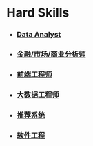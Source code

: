 # Hard Skills

- ### [Data Analyst](./数据分析/)  

- ### [金融/市场/商业分析师](./市场与金融与商业分析/)  

- ### [前端工程师](./前端相关/) 

- ### [大数据工程师](./大数据/)

- ### [推荐系统](./推荐系统/) 

- ### [软件工程](./软件工程/) 